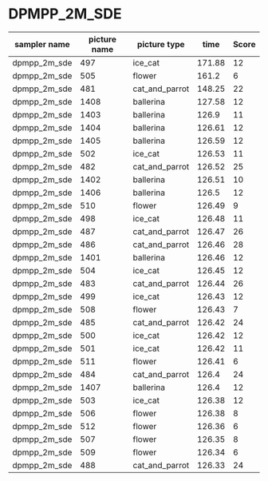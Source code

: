 # DPMPP_2M_SDE

|	sampler name	|	picture name	|	picture type	|	time	|	Score	|
|	-----------------	|	-----------------	|	-----------------	|	-----------------	|	-----------------	|
|	dpmpp_2m_sde	|	497	|	ice_cat	|	171.88	|	12	|
|	dpmpp_2m_sde	|	505	|	flower	|	161.2	|	6	|
|	dpmpp_2m_sde	|	481	|	cat_and_parrot	|	148.25	|	22	|
|	dpmpp_2m_sde	|	1408	|	ballerina	|	127.58	|	12	|
|	dpmpp_2m_sde	|	1403	|	ballerina	|	126.9	|	11	|
|	dpmpp_2m_sde	|	1404	|	ballerina	|	126.61	|	12	|
|	dpmpp_2m_sde	|	1405	|	ballerina	|	126.59	|	12	|
|	dpmpp_2m_sde	|	502	|	ice_cat	|	126.53	|	11	|
|	dpmpp_2m_sde	|	482	|	cat_and_parrot	|	126.52	|	25	|
|	dpmpp_2m_sde	|	1402	|	ballerina	|	126.51	|	10	|
|	dpmpp_2m_sde	|	1406	|	ballerina	|	126.5	|	12	|
|	dpmpp_2m_sde	|	510	|	flower	|	126.49	|	9	|
|	dpmpp_2m_sde	|	498	|	ice_cat	|	126.48	|	11	|
|	dpmpp_2m_sde	|	487	|	cat_and_parrot	|	126.47	|	26	|
|	dpmpp_2m_sde	|	486	|	cat_and_parrot	|	126.46	|	28	|
|	dpmpp_2m_sde	|	1401	|	ballerina	|	126.46	|	12	|
|	dpmpp_2m_sde	|	504	|	ice_cat	|	126.45	|	12	|
|	dpmpp_2m_sde	|	483	|	cat_and_parrot	|	126.44	|	26	|
|	dpmpp_2m_sde	|	499	|	ice_cat	|	126.43	|	12	|
|	dpmpp_2m_sde	|	508	|	flower	|	126.43	|	7	|
|	dpmpp_2m_sde	|	485	|	cat_and_parrot	|	126.42	|	24	|
|	dpmpp_2m_sde	|	500	|	ice_cat	|	126.42	|	12	|
|	dpmpp_2m_sde	|	501	|	ice_cat	|	126.42	|	11	|
|	dpmpp_2m_sde	|	511	|	flower	|	126.41	|	6	|
|	dpmpp_2m_sde	|	484	|	cat_and_parrot	|	126.4	|	24	|
|	dpmpp_2m_sde	|	1407	|	ballerina	|	126.4	|	12	|
|	dpmpp_2m_sde	|	503	|	ice_cat	|	126.38	|	12	|
|	dpmpp_2m_sde	|	506	|	flower	|	126.38	|	8	|
|	dpmpp_2m_sde	|	512	|	flower	|	126.36	|	6	|
|	dpmpp_2m_sde	|	507	|	flower	|	126.35	|	8	|
|	dpmpp_2m_sde	|	509	|	flower	|	126.34	|	6	|
|	dpmpp_2m_sde	|	488	|	cat_and_parrot	|	126.33	|	24	|